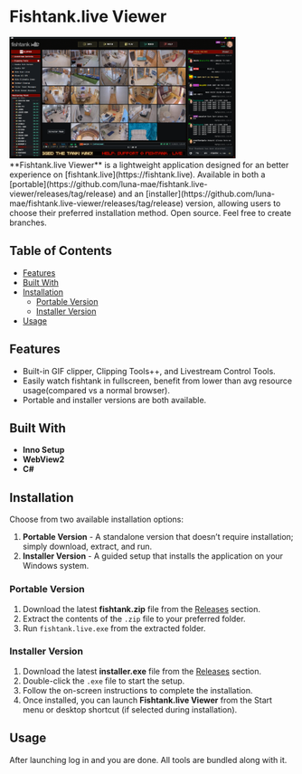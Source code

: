 # Fishtank.live Viewer
<img src="Resources/ftliveviewer.png" alt="Screenshot of Fishtank.live Viewer" width="400">
**Fishtank.live Viewer** is a lightweight application designed for an better experience on [fishtank.live](https://fishtank.live). Available in both a [portable](https://github.com/luna-mae/fishtank.live-viewer/releases/tag/release) and an [installer](https://github.com/luna-mae/fishtank.live-viewer/releases/tag/release) version, allowing users to choose their preferred installation method. Open source. Feel free to create branches. 



## Table of Contents

- [Features](#features)
- [Built With](#built-with)
- [Installation](#installation)
  - [Portable Version](#portable-version)
  - [Installer Version](#installer-version)
- [Usage](#usage)

## Features

- Built-in GIF clipper, Clipping Tools++, and Livestream Control Tools.
- Easily watch fishtank in fullscreen, benefit from lower than avg resource usage(compared vs a normal browser).
- Portable and installer versions are both available.

## Built With

- **Inno Setup** 
- **WebView2**
- **C#**

## Installation

Choose from two available installation options:

1. **Portable Version** - A standalone version that doesn’t require installation; simply download, extract, and run.
2. **Installer Version** - A guided setup that installs the application on your Windows system.

### Portable Version

1. Download the latest **fishtank.zip** file from the [Releases](https://github.com/luna-mae/fishtank.live-viewer/releases/tag/release) section.
2. Extract the contents of the `.zip` file to your preferred folder.
3. Run `fishtank.live.exe` from the extracted folder.

### Installer Version

1. Download the latest **installer.exe** file from the [Releases](https://github.com/luna-mae/fishtank.live-viewer/releases/tag/release) section.
2. Double-click the `.exe` file to start the setup.
3. Follow the on-screen instructions to complete the installation.
4. Once installed, you can launch **Fishtank.live Viewer** from the Start menu or desktop shortcut (if selected during installation).

## Usage

After launching log in and you are done. All tools are bundled along with it. 
